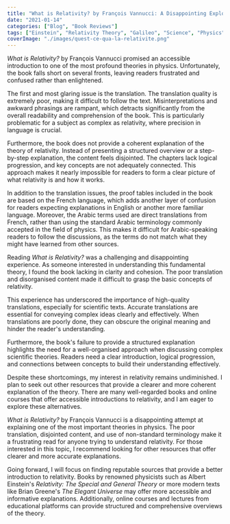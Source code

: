```yaml
---
title: "What is Relativity? by François Vannucci: A Disappointing Exploration"
date: "2021-01-14"
categories: ["Blog", "Book Reviews"]
tags: ["Einstein", "Relativity Theory", "Galileo", "Science", "Physics"]
coverImage: "./images/quest-ce-qua-la-relativite.png"
---
```


_What is Relativity?_ by François Vannucci promised an accessible introduction to one of the most profound theories in physics. Unfortunately, the book falls short on several fronts, leaving readers frustrated and confused rather than enlightened.

The first and most glaring issue is the translation. The translation quality is extremely poor, making it difficult to follow the text. Misinterpretations and awkward phrasings are rampant, which detracts significantly from the overall readability and comprehension of the book. This is particularly problematic for a subject as complex as relativity, where precision in language is crucial.

Furthermore, the book does not provide a coherent explanation of the theory of relativity. Instead of presenting a structured overview or a step-by-step explanation, the content feels disjointed. The chapters lack logical progression, and key concepts are not adequately connected. This approach makes it nearly impossible for readers to form a clear picture of what relativity is and how it works.

In addition to the translation issues, the proof tables included in the book are based on the French language, which adds another layer of confusion for readers expecting explanations in English or another more familiar language. Moreover, the Arabic terms used are direct translations from French, rather than using the standard Arabic terminology commonly accepted in the field of physics. This makes it difficult for Arabic-speaking readers to follow the discussions, as the terms do not match what they might have learned from other sources.

Reading _What is Relativity?_ was a challenging and disappointing experience. As someone interested in understanding this fundamental theory, I found the book lacking in clarity and cohesion. The poor translation and disorganised content made it difficult to grasp the basic concepts of relativity.

This experience has underscored the importance of high-quality translations, especially for scientific texts. Accurate translations are essential for conveying complex ideas clearly and effectively. When translations are poorly done, they can obscure the original meaning and hinder the reader's understanding.

Furthermore, the book's failure to provide a structured explanation highlights the need for a well-organised approach when discussing complex scientific theories. Readers need a clear introduction, logical progression, and connections between concepts to build their understanding effectively.

Despite these shortcomings, my interest in relativity remains undiminished. I plan to seek out other resources that provide a clearer and more coherent explanation of the theory. There are many well-regarded books and online courses that offer accessible introductions to relativity, and I am eager to explore these alternatives.

_What is Relativity?_ by François Vannucci is a disappointing attempt at explaining one of the most important theories in physics. The poor translation, disjointed content, and use of non-standard terminology make it a frustrating read for anyone trying to understand relativity. For those interested in this topic, I recommend looking for other resources that offer clearer and more accurate explanations.

Going forward, I will focus on finding reputable sources that provide a better introduction to relativity. Books by renowned physicists such as Albert Einstein's _Relativity: The Special and General Theory_ or more modern texts like Brian Greene's _The Elegant Universe_ may offer more accessible and informative explanations. Additionally, online courses and lectures from educational platforms can provide structured and comprehensive overviews of the theory.
